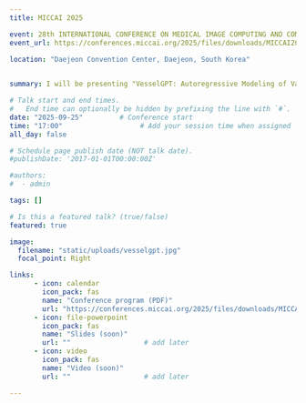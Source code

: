 ```yaml
---
title: MICCAI 2025

event: 28th INTERNATIONAL CONFERENCE ON MEDICAL IMAGE COMPUTING AND COMPUTER ASSISTED INTERVENTION
event_url: https://conferences.miccai.org/2025/files/downloads/MICCAI2025-Main-Conference-Detailed-Program.pdf

location: "Daejeon Convention Center, Daejeon, South Korea"
    

summary: I will be presenting "VesselGPT: Autoregressive Modeling of Vascular Geometry" at MICCAI 2025.

# Talk start and end times.
#   End time can optionally be hidden by prefixing the line with `#`.
date: "2025-09-25"         # Conference start
time: "17:00"                   # Add your session time when assigned
all_day: false

# Schedule page publish date (NOT talk date).
#publishDate: '2017-01-01T00:00:00Z'

#authors:
#  - admin

tags: []

# Is this a featured talk? (true/false)
featured: true

image:
  filename: "static/uploads/vesselgpt.jpg"
  focal_point: Right

links:
      - icon: calendar
        icon_pack: fas
        name: "Conference program (PDF)"
        url: "https://conferences.miccai.org/2025/files/downloads/MICCAI2025-Main-Conference-Detailed-Program.pdf"
      - icon: file-powerpoint
        icon_pack: fas
        name: "Slides (soon)"
        url: ""                  # add later
      - icon: video
        icon_pack: fas
        name: "Video (soon)"
        url: ""                  # add later

---
```


